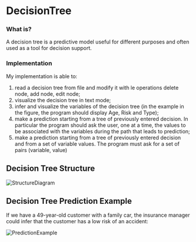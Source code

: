 # DecisionTree

### What is?
A decision tree is a predictive model useful for different purposes and often used as a tool for decision support.

### Implementation
My implementation is able to:
1) read a decision tree from file and modify it with le
operations delete node, add node, edit node;
2) visualize the decision tree in text mode;
3) infer and visualize the variables of the decision tree
(in the example in the figure, the program should display
Age, Risk and Type);
4) make a prediction starting from a tree of
previously entered decision. In particular the
program should ask the user, one at a time, the
values to be associated with the variables during the path that leads
to prediction;
5) make a prediction starting from a tree of
previously entered decision and from a set of
variable values. The program must ask for a
set of pairs (variable, value)


## Decision Tree Structure
![StructureDiagram](https://user-images.githubusercontent.com/62540354/121874146-618c9380-cd07-11eb-8085-cbaa186d9662.png)


## Decision Tree Prediction Example
If we have a 49-year-old customer with a family car, the insurance manager could infer that the customer has a low risk of an accident:

![PredictionExample](https://user-images.githubusercontent.com/62540354/121874285-85e87000-cd07-11eb-909b-82a836cc29f4.png)
